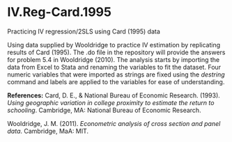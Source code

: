 # IV.Reg-Card.1995
Practicing IV regression/2SLS using Card (1995) data

Using data supplied by Wooldridge to practice IV estimation by replicating results of Card (1995). The .do file in the repository will provide the answers for problem 5.4 in Wooldridge (2010). The analysis starts by importing the data from Excel to Stata and renaming the variables to fit the dataset. Four numeric variables that were imported as strings are fixed using the *destring* command and labels are applied to the variables for ease of understanding. 


**References:**
Card, D. E., & National Bureau of Economic Research. (1993). *Using geographic variation in college proximity to estimate the return to schooling*. Cambridge, MA: National Bureau of Economic Research.

Wooldridge, J. M. (2011). *Econometric analysis of cross section and panel data*. Cambridge, MaA: MIT.



